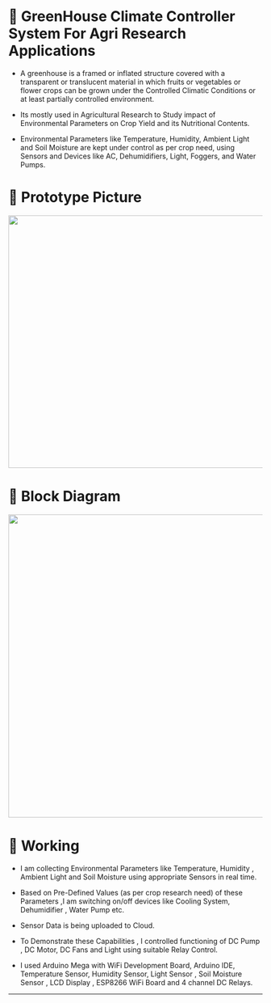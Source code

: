 # :seedling: GreenHouse Climate Controller System For Agri Research Applications

* A greenhouse is a framed or inflated structure covered with a transparent or translucent material in which fruits or vegetables or flower crops can be grown under the Controlled Climatic Conditions or at least partially controlled environment.

* Its mostly used in Agricultural Research to Study impact of Environmental Parameters on Crop Yield and its Nutritional Contents.

* Environmental Parameters like Temperature, Humidity, Ambient Light and Soil Moisture are kept under control as per crop need, using Sensors and Devices like AC, Dehumidifiers, Light, Foggers, and Water Pumps.


# :blossom: Prototype Picture 
<p align="center" width="100%">
<kbd><img src="https://user-images.githubusercontent.com/107871742/178546891-35e91919-0fdf-49b0-93a9-52b36529b197.png" width="800px" height="500px" /></kbd>
</p>


# :mushroom: Block Diagram
<p align="center" width="100%">
<kbd><img src="https://user-images.githubusercontent.com/107871742/178546620-953da747-8f96-40de-920d-7587a599cb73.png" width="800px" height="600px" /></kbd>
</p>

# :herb: Working
* I am collecting Environmental Parameters like Temperature, Humidity , Ambient Light and Soil Moisture using appropriate Sensors in real time.

* Based on Pre-Defined Values (as per crop research need) of these Parameters ,I am switching on/off devices like Cooling System, Dehumidifier , Water Pump etc.

* Sensor Data is being uploaded to Cloud.

* To Demonstrate these Capabilities , I controlled functioning of DC Pump , DC Motor, DC Fans and Light using suitable Relay Control.

* I used Arduino Mega with WiFi Development Board, Arduino IDE, Temperature Sensor, Humidity Sensor, Light Sensor , Soil Moisture Sensor , LCD Display , ESP8266 WiFi Board and 4 channel DC Relays.

<hr>

